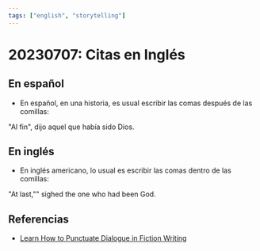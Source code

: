 ```yaml
---
tags: ["english", "storytelling"]
---
```


# 20230707: Citas en Inglés

## En español

- En español, en una historia, es usual escribir las comas después de las comillas:

"Al fin", dijo aquel que había sido Dios.

## En inglés

- En inglés americano, lo usual es escribir las comas dentro de las comillas:

"At last,"" sighed the one who had been God.

## Referencias

- [Learn How to Punctuate Dialogue in Fiction Writing](https://www.liveabout.com/punctuating-dialogue-properly-in-fiction-writing-1277721)
